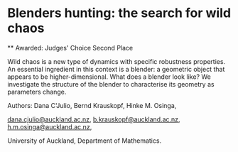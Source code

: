 # Blenders hunting: the search for wild chaos
** Awarded: Judges' Choice Second Place

Wild chaos is a new type of dynamics with specific robustness properties. An essential ingredient in this context is a blender: a geometric object that appears to be higher-dimensional. What does a blender look like? We investigate the structure of the blender to characterise its geometry as parameters change.


Authors:
Dana C'Julio, Bernd Krauskopf,  Hinke M. Osinga,

dana.cjulio@auckland.ac.nz,  b.krauskopf@auckland.ac.nz, h.m.osinga@auckland.ac.nz,

University of Auckland, Department of Mathematics.

